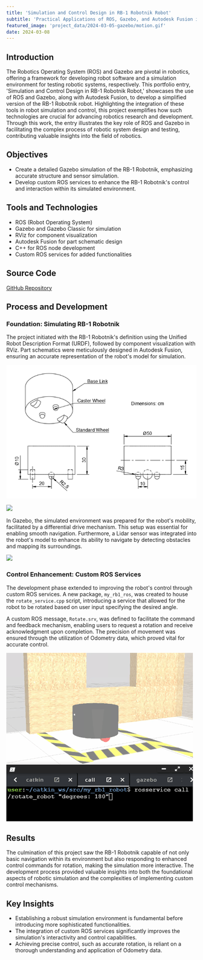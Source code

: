 ```yaml
---
title: 'Simulation and Control Design in RB-1 Robotnik Robot'
subtitle: 'Practical Applications of ROS, Gazebo, and Autodesk Fusion in Robotics'
featured_image: 'project_data/2024-03-05-gazebo/motion.gif'
date: 2024-03-08
---
```

## Introduction 

The Robotics Operating System (ROS) and Gazebo are pivotal in robotics, offering a framework for developing robot software and a simulation environment for testing robotic systems, respectively. This portfolio entry, 'Simulation and Control Design in RB-1 Robotnik Robot,' showcases the use of ROS and Gazebo, along with Autodesk Fusion, to develop a simplified version of the RB-1 Robotnik robot. Highlighting the integration of these tools in robot simulation and control, this project exemplifies how such technologies are crucial for advancing robotics research and development. Through this work, the entry illustrates the key role of ROS and Gazebo in facilitating the complex process of robotic system design and testing, contributing valuable insights into the field of robotics.

## Objectives
- Create a detailed Gazebo simulation of the RB-1 Robotnik, emphasizing accurate structure and sensor simulation.
- Develop custom ROS services to enhance the RB-1 Robotnik's control and interaction within its simulated environment.

## Tools and Technologies
- ROS (Robot Operating System)
- Gazebo and Gazebo Classic for simulation
- RViz for component visualization
- Autodesk Fusion for part schematic design
- C++ for ROS node development
- Custom ROS services for added functionalities

## Source Code 
[GitHub Repository](https://github.com/MiguelSolisSegura/my_rb1_robot)

## Process and Development

### Foundation: Simulating RB-1 Robotnik
The project initiated with the RB-1 Robotnik's definition using the Unified Robot Description Format (URDF), followed by component visualization with RViz. Part schematics were meticulously designed in Autodesk Fusion, ensuring an accurate representation of the robot's model for simulation.

![](/project_data/2024-03-05-gazebo/dimensions.png)

![](/project_data/2024-03-05-gazebo/rviz.gif)

In Gazebo, the simulated environment was prepared for the robot's mobility, facilitated by a differential drive mechanism. This setup was essential for enabling smooth navigation. Furthermore, a Lidar sensor was integrated into the robot's model to enhance its ability to navigate by detecting obstacles and mapping its surroundings.

![](/project_data/2024-03-05-gazebo/motion.gif)

### Control Enhancement: Custom ROS Services
The development phase extended to improving the robot's control through custom ROS services. A new package, `my_rb1_ros`, was created to house the `rotate_service.cpp` script, introducing a service that allowed for the robot to be rotated based on user input specifying the desired angle.

A custom ROS message, `Rotate.srv`, was defined to facilitate the command and feedback mechanism, enabling users to request a rotation and receive acknowledgment upon completion. The precision of movement was ensured through the utilization of Odometry data, which proved vital for accurate control.

![](/project_data/2024-03-08-ros/spin.gif)

## Results
The culmination of this project saw the RB-1 Robotnik capable of not only basic navigation within its environment but also responding to enhanced control commands for rotation, making the simulation more interactive. The development process provided valuable insights into both the foundational aspects of robotic simulation and the complexities of implementing custom control mechanisms.

## Key Insights
- Establishing a robust simulation environment is fundamental before introducing more sophisticated functionalities.
- The integration of custom ROS services significantly improves the simulation's interactivity and control capabilities.
- Achieving precise control, such as accurate rotation, is reliant on a thorough understanding and application of Odometry data.